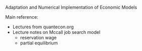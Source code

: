 Adaptation and Numerical Implementation of Economic Models

Main reference: 
- Lectures from quantecon.org
- Lecture notes on Mccall job search model 
  - reservation wage 
  - partial equilibrium
